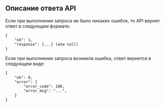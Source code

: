 ## Описание ответа API

Если при выполнении запроса не было никаких ошибок, то API вернет ответ в следующем формате:

```
{
    "ok": 1,
    "response": {...} (или null)
}
```

Если при выполнении запроса возникла ошибка, ответ вернется в следующем виде:

```
{
    "ok": 0,
    "error": {
        "error_code": 100,
        "error_msg": "...",
    }
}
```
